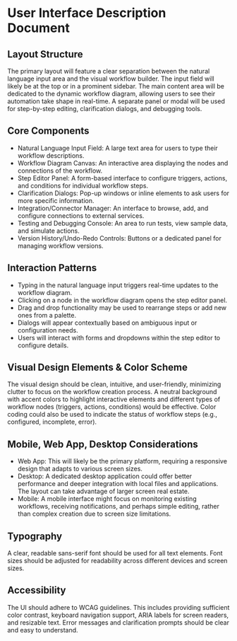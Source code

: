 # User Interface Description Document

## Layout Structure
The primary layout will feature a clear separation between the natural language input area and the visual workflow builder. The input field will likely be at the top or in a prominent sidebar. The main content area will be dedicated to the dynamic workflow diagram, allowing users to see their automation take shape in real-time. A separate panel or modal will be used for step-by-step editing, clarification dialogs, and debugging tools.

## Core Components
- Natural Language Input Field: A large text area for users to type their workflow descriptions.
- Workflow Diagram Canvas: An interactive area displaying the nodes and connections of the workflow.
- Step Editor Panel: A form-based interface to configure triggers, actions, and conditions for individual workflow steps.
- Clarification Dialogs: Pop-up windows or inline elements to ask users for more specific information.
- Integration/Connector Manager: An interface to browse, add, and configure connections to external services.
- Testing and Debugging Console: An area to run tests, view sample data, and simulate actions.
- Version History/Undo-Redo Controls: Buttons or a dedicated panel for managing workflow versions.

## Interaction Patterns
- Typing in the natural language input triggers real-time updates to the workflow diagram.
- Clicking on a node in the workflow diagram opens the step editor panel.
- Drag and drop functionality may be used to rearrange steps or add new ones from a palette.
- Dialogs will appear contextually based on ambiguous input or configuration needs.
- Users will interact with forms and dropdowns within the step editor to configure details.

## Visual Design Elements & Color Scheme
The visual design should be clean, intuitive, and user-friendly, minimizing clutter to focus on the workflow creation process. A neutral background with accent colors to highlight interactive elements and different types of workflow nodes (triggers, actions, conditions) would be effective. Color coding could also be used to indicate the status of workflow steps (e.g., configured, incomplete, error).

## Mobile, Web App, Desktop Considerations
- Web App: This will likely be the primary platform, requiring a responsive design that adapts to various screen sizes.
- Desktop: A dedicated desktop application could offer better performance and deeper integration with local files and applications. The layout can take advantage of larger screen real estate.
- Mobile: A mobile interface might focus on monitoring existing workflows, receiving notifications, and perhaps simple editing, rather than complex creation due to screen size limitations.

## Typography
A clear, readable sans-serif font should be used for all text elements. Font sizes should be adjusted for readability across different devices and screen sizes.

## Accessibility
The UI should adhere to WCAG guidelines. This includes providing sufficient color contrast, keyboard navigation support, ARIA labels for screen readers, and resizable text. Error messages and clarification prompts should be clear and easy to understand.
